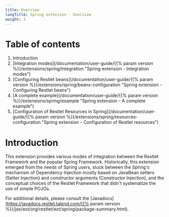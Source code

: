 ```yaml
---
title: Overview
longTitle: Spring extension - Overview
weight: 1
---
```

# Table of contents

1.  Introduction
2.  [Integration modes](/documentation/user-guide/{{% param version %}}/extensions/spring/integration "Spring extension - Integration modes")
3.  [Configuring Restlet beans](/documentation/user-guide/{{% param version %}}/extensions/spring/beans-configuration "Spring extension - Configuring Restlet beans")
4.  [A complete example](/documentation/user-guide/{{% param version %}}/extensions/spring/example "Spring extension - A complete example")
5.  [Configuration of Restlet Resources in Spring](/documentation/user-guide/{{% param version %}}/extensions/spring/resources-configuration "Spring extension - Configuration of Restlet resources")

# Introduction

This extension provides various modes of integration between the Restlet
Framework and the popular Spring Framework. Historically, this extension
emerged from the needs of Spring users, stuck between the Spring's
mechanism of Dependency Injection mostly based on JavaBean setters
(Setter Injection) and constructor arguments (Constructor Injection),
and the conceptual choices of the Restlet Framework that didn't
systematize the use of simple POJOs. 

For additional details, please consult the
[Javadocs](https://javadocs.restlet.talend.com/{{% param version %}}/jse/ext/org/restlet/ext/spring/package-summary.html).
